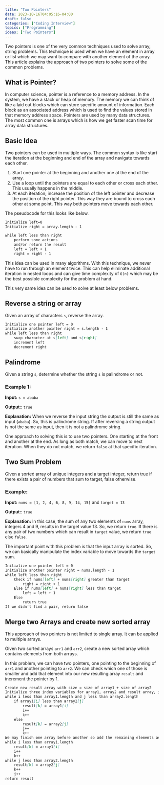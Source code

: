 ```yaml
---
title: "Two Pointers"
date: 2023-10-16T04:05:16-04:00
draft: false
categories: ["Coding Interview"]
topics: ["Programming"]
ideas: ["Two Pointers"]
---
```


Two pointers is one of the very common techniques used to solve array, string problems. This technique is used when we have an element in array or list which we may want to compare with another element of the array. This article explains the approach of two pointers to solve some of the common problems.
<!--more-->

## What is Pointer?

In computer science, pointer is a reference to a memory address. In the system, we have a stack or heap of memory. The memory we can think of like a laid out blocks which can store specific amount of information. Each block as an associated address which is used to find the values stored in that memory address space. Pointers are used by many data structures. The most common one is arrays which is how we get faster scan time for array data structures.

## Basic Idea

Two pointers can be used in multiple ways. The common syntax is like start the iteration at the beginning and end of the array and navigate towards each other.

1. Start one pointer at the beginning and another one at the end of the array.
2. Use a loop until the pointers are equal to each other or cross each other. This usually happens in the middle.
3. At each iteration, increase the position of the left pointer and decrease the position of the right pointer. This way they are bound to cross each other at some point. This way both pointers move towards each other.

The pseudocode for this looks like below.

```markdown
Initialize left=0
Initialize right = array.length - 1

while left less than right
    perform some actions
    and/or return the result
    left = left + 1
    right = right - 1
```

This idea can be used in many algorithms. With this technique, we never have to run through an element twice. This can help eliminate additional iteration in nested loops and can give time complexity of `O(n)` which may be the best possible complexity for the problem at hand.

This very same idea can be used to solve at least below problems.

## Reverse a string or array

Given an array of characters `s`, reverse the array.

```markdown
Initialize one pointer left = 0
initialize another pointer right = s.length - 1
while left less than right
    swap character at s[left] and s[right]
    increment left
    decrement right
```

## Palindrome

Given a string `s`, determine whether the string `s` is palindrome or not.

### Example 1:

**Input:** `s = ababa`

**Output:**: `true`

**Explanation:** When we reverse the input string the output is still the same as input (`ababa`). So, this is palindrome string. If after reversing a string output is not the same as input, then it is not a palindrome string.

One approach to solving this is to use two pointers. One starting at the front and another at the end. As long as both match, we can move to next iteration. When they do not match, we return `false` at that specific iteration.

## Two Sum Problem

Given a sorted array of unique integers and a target integer, return true if there exists a pair of numbers that sum to target, false otherwise.

### Example:

**Input:** `nums = [1, 2, 4, 6, 8, 9, 14, 15]` and `target = 13`

**Output:**: `true`

**Explanation:** In this case, the sum of any two elements of `nums` array, integers 4 and 9, results in the target value 13. So, we return `true`. If there is any pair of two numbers which can result in `target` value, we return `true` else `false`.

The important point with this problem is that the input array is sorted. So, we can basically manipulate the index variable to move towards the `target` sum.

```markdown
Initialize one pointer left = 0
Initialize another pointer right = nums.length - 1
while left less than right
    Check if nums[left] + nums[right] greater than target
        right = right + 1
    Else if nums[left] + nums[right] less than target
        left = left + 1
    Else 
        return true
If we didn't find a pair, return false
```

## Merge two Arrays and create new sorted array

This approach of two pointers is not limited to single array. It can be applied to multiple arrays.

Given two sorted arrays `arr1` and `arr2`, create a new sorted array which contains elements from both arrays.

In this problem, we can have two pointers, one pointing to the beginning of `arr1` and another pointing to `arr2`. We can check which one of those is smaller and add that element into our new resulting array `result` and increment the pointer by 1.

```markdown
Create new result array with size = size of array1 + size of array2
Initialize three index variables for array1, array2 and result array, i, j, k
while i less than array1.length and j less than array2.length
    if array1[i] less than array2[j]
        result[k] = array1[i]
        i++
        k++
    else
        result[k] = array2[j]
        j++
        k++
We may finish one array before another so add the remaining elements as it is
while i less than array1.length
    result[k] = array1[i]
    i++
    k++
while j less than array2.length
    result[k] = array2[j]
    k++
    j++
return result
```